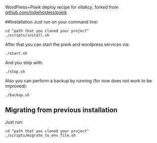 WordPress+Piwik deploy recipe for *ellakcy*, forked from
[github.com/indiehosters/piwik](https://github.com/indiehosters/piwik).

##Installation
Just run on your command line:

```````
cd ^path that you cloned your project^
./scripts/install.sh

```````

After that you can start the piwik and wordpress services via:

``````
./start.sh

``````

And you stop with:

``````
./stop.sh

``````

Also you can perform a backup by running (for now does not work to be improved):

```
./backup.sh
```

## Migrating from previous installation

Just run:

```
cd ^path that you cloned your project^
./scripts/migrate_to_env_file.sh
```
